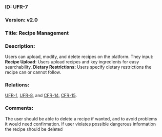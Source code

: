 ### ID: UFR-7

### Version: v2.0

### Title: Recipe Management

### Description: 
Users can upload, modify, and delete recipes on the platform. They input:
**Recipe Upload:** Users upload recipes and key ingredients for easy searchability.
**Dietary Restrictions:** Users specify dietary restrictions the recipe can or cannot follow.


### Relations:
[UFR-1](https://github.com/carmensat/RECIPE-ROULETTE/blob/main/REQUIREMENTS/UFR-1.md), 
[UFR-8](https://github.com/carmensat/RECIPE-ROULETTE/blob/main/REQUIREMENTS/UFR-8.md), and
[CFR-14](https://github.com/carmensat/RECIPE-ROULETTE/blob/main/REQUIREMENTS/CFR-14.md), 
[CFR-15](https://github.com/carmensat/RECIPE-ROULETTE/blob/main/REQUIREMENTS/CFR-15.md). 



### Comments: 
The user should be able to delete a recipe if wanted, and to avoid problems it would need confirmation. If user violates possible dangerous information the recipe should be deleted
